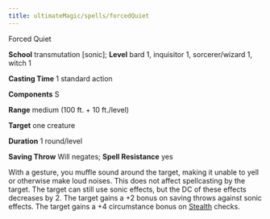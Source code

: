```yaml
---
title: ultimateMagic/spells/forcedQuiet
---
```

Forced Quiet

**School** transmutation [sonic]; **Level** bard 1, inquisitor 1, sorcerer/wizard 1, witch 1

**Casting Time** 1 standard action

**Components** S

**Range** medium (100 ft. + 10 ft./level)

**Target** one creature

**Duration** 1 round/level

**Saving Throw** Will negates; **Spell Resistance** yes

With a gesture, you muffle sound around the target, making it unable to yell or otherwise make loud noises. This does not affect spellcasting by the target. The target can still use sonic effects, but the DC of these effects decreases by 2. The target gains a +2 bonus on saving throws against sonic effects. The target gains a +4 circumstance bonus on [Stealth](skills/stealth#_stealth) checks.

